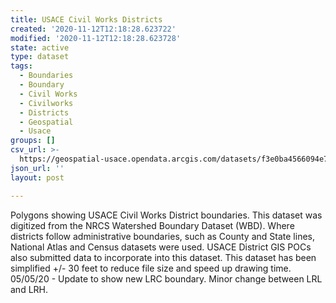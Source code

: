 ```yaml
---
title: USACE Civil Works Districts
created: '2020-11-12T12:18:28.623722'
modified: '2020-11-12T12:18:28.623728'
state: active
type: dataset
tags:
  - Boundaries
  - Boundary
  - Civil Works
  - Civilworks
  - Districts
  - Geospatial
  - Usace
groups: []
csv_url: >-
  https://geospatial-usace.opendata.arcgis.com/datasets/f3e0ba4566094e74910c391eb4ecc99f_0.csv?outSR=%7B%22latestWkid%22%3A4140%2C%22wkid%22%3A4140%7D
json_url: ''
layout: post

---
```

Polygons showing USACE Civil Works District boundaries. This dataset was digitized from the NRCS Watershed Boundary Dataset (WBD). Where districts follow administrative boundaries, such as County and State lines, National Atlas and Census datasets were used. USACE District GIS POCs also submitted data to incorporate into this dataset. This dataset has been simplified +/- 30 feet to reduce file size and speed up drawing time. 05/05/20 - Update to show new LRC boundary. Minor change between LRL and LRH.
